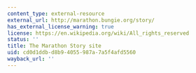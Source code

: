 ```yaml
---
content_type: external-resource
external_url: http://marathon.bungie.org/story/
has_external_license_warning: true
license: https://en.wikipedia.org/wiki/All_rights_reserved
status: ''
title: The Marathon Story site
uid: cd0d1ddb-d8b9-4055-987a-7a5f4afd5560
wayback_url: ''
---
```


